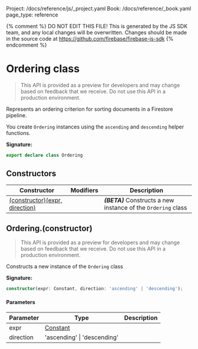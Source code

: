 Project: /docs/reference/js/_project.yaml
Book: /docs/reference/_book.yaml
page_type: reference

{% comment %}
DO NOT EDIT THIS FILE!
This is generated by the JS SDK team, and any local changes will be
overwritten. Changes should be made in the source code at
https://github.com/firebase/firebase-js-sdk
{% endcomment %}

# Ordering class
> This API is provided as a preview for developers and may change based on feedback that we receive. Do not use this API in a production environment.
> 

Represents an ordering criterion for sorting documents in a Firestore pipeline.

You create `Ordering` instances using the `ascending` and `descending` helper functions.

<b>Signature:</b>

```typescript
export declare class Ordering 
```

## Constructors

|  Constructor | Modifiers | Description |
|  --- | --- | --- |
|  [(constructor)(expr, direction)](./firestore_.ordering.md#orderingconstructor) |  | <b><i>(BETA)</i></b> Constructs a new instance of the <code>Ordering</code> class |

## Ordering.(constructor)

> This API is provided as a preview for developers and may change based on feedback that we receive. Do not use this API in a production environment.
> 

Constructs a new instance of the `Ordering` class

<b>Signature:</b>

```typescript
constructor(expr: Constant, direction: 'ascending' | 'descending');
```

#### Parameters

|  Parameter | Type | Description |
|  --- | --- | --- |
|  expr | [Constant](./firestore_.constant.md#constant_class) |  |
|  direction | 'ascending' \| 'descending' |  |

